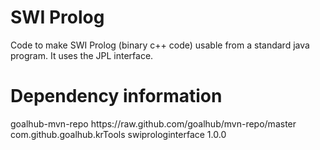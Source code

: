 SWI Prolog
==========

Code to make SWI Prolog (binary c++ code) usable from a standard java program.
It uses the JPL interface.


Dependency information 
=====================

<repository>
 <id>goalhub-mvn-repo</id>
 <url>https://raw.github.com/goalhub/mvn-repo/master</url>
</repository>

		
<dependency>
 <groupId>com.github.goalhub.krTools</groupId>
 <artifactId>swiprologinterface</artifactId>
 <version>1.0.0</version>
</dependency>
		